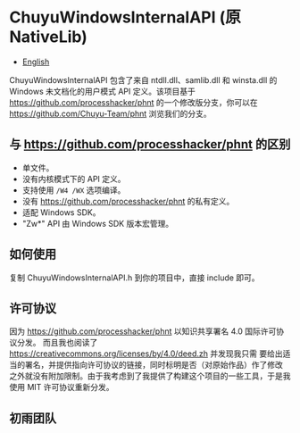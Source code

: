 ﻿# ChuyuWindowsInternalAPI (原 NativeLib)

- [English](Readme.md)

ChuyuWindowsInternalAPI 包含了来自 ntdll.dll、samlib.dll 和 winsta.dll 的 
Windows 未文档化的用户模式 API 定义。该项目基于 
https://github.com/processhacker/phnt 的一个修改版分支，你可以在 
https://github.com/Chuyu-Team/phnt 浏览我们的分支。

## 与 https://github.com/processhacker/phnt 的区别
- 单文件。
- 没有内核模式下的 API 定义。
- 支持使用 `/W4 /WX` 选项编译。
- 没有 https://github.com/processhacker/phnt 的私有定义。
- 适配 Windows SDK。
- "Zw*" API 由 Windows SDK 版本宏管理。

## 如何使用
复制 ChuyuWindowsInternalAPI.h 到你的项目中，直接 include 即可。

## 许可协议
因为 https://github.com/processhacker/phnt 以知识共享署名 4.0 国际许可协议分发。
而且我也阅读了 https://creativecommons.org/licenses/by/4.0/deed.zh 并发现我只需
要给出适当的署名，并提供指向许可协议的链接，同时标明是否（对原始作品）作了修改
之外就没有附加限制。由于我考虑到了我提供了构建这个项目的一些工具，于是我使用 
MIT 许可协议重新分发。

## 初雨团队
